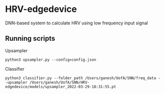 # HRV-edgedevice
DNN-based system to calculate HRV using low frequency input signal


## Running scripts

Upsampler

```python3 upsampler.py --config=config.json```

Classifier

```python3 classifier.py --folder_path /Users/ganesh/UofA/SNN/freq_data --upsampler /Users/ganesh/UofA/SNN/HRV-edgedevice/models/upsampler_2022-03-29-18:31:55.pt ```
